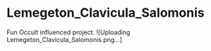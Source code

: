 # Lemegeton_Clavicula_Salomonis
Fun Occult influenced project.
![Uploading Lemegeton_Clavicula_Salomonis.png…]
